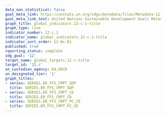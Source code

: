 ```yaml
---
data_non_statistical: false
goal_meta_link: https://unstats.un.org/sdgs/metadata/files/Metadata-12-0c-01.pdf
goal_meta_link_text: United Nations Sustainable Development Goals Metadata (pdf 782kB)
graph_title: global_indicators.12-c-1-title
graph_type: line
indicator_number: 12.c.1
indicator_name: global_indicators.12-c-1-title
indicator_sort_order: 12-0c-01
published: true
reporting_status: complete
sdg_goal: '12'
target_name: global_targets.12-c-title
target_id: '12.c'
un_custodian_agency: EA,OECD
un_designated_tier: '1'
graph_titles:
- series: SERIES.ER_FFS_CMPT_GDP
  title: SERIES.ER_FFS_CMPT_GDP
- series: SERIES.ER_FFS_CMPT_CD
  title: SERIES.ER_FFS_CMPT_CD
- series: SERIES.ER_FFS_CMPT_PC_CD
  title: SERIES.ER_FFS_CMPT_PC_CD
---
```

